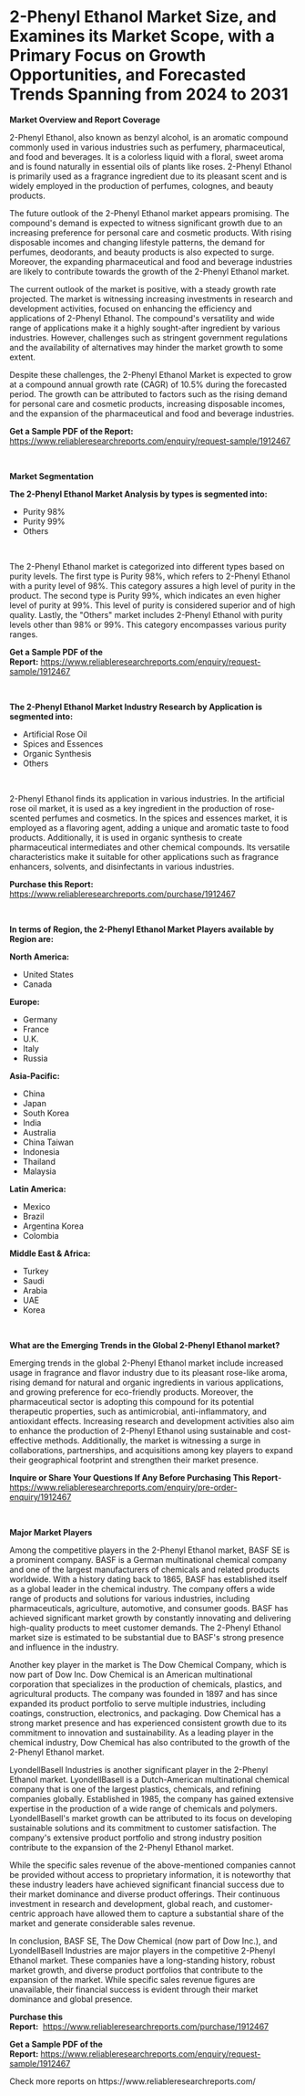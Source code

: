 <p><h1>2-Phenyl Ethanol Market Size, and Examines its Market Scope, with a Primary Focus on Growth Opportunities, and Forecasted Trends Spanning from 2024 to 2031</h1></p><p><strong>Market Overview and Report Coverage</strong></p>
<p><p>2-Phenyl Ethanol, also known as benzyl alcohol, is an aromatic compound commonly used in various industries such as perfumery, pharmaceutical, and food and beverages. It is a colorless liquid with a floral, sweet aroma and is found naturally in essential oils of plants like roses. 2-Phenyl Ethanol is primarily used as a fragrance ingredient due to its pleasant scent and is widely employed in the production of perfumes, colognes, and beauty products.</p><p>The future outlook of the 2-Phenyl Ethanol market appears promising. The compound's demand is expected to witness significant growth due to an increasing preference for personal care and cosmetic products. With rising disposable incomes and changing lifestyle patterns, the demand for perfumes, deodorants, and beauty products is also expected to surge. Moreover, the expanding pharmaceutical and food and beverage industries are likely to contribute towards the growth of the 2-Phenyl Ethanol market.</p><p>The current outlook of the market is positive, with a steady growth rate projected. The market is witnessing increasing investments in research and development activities, focused on enhancing the efficiency and applications of 2-Phenyl Ethanol. The compound's versatility and wide range of applications make it a highly sought-after ingredient by various industries. However, challenges such as stringent government regulations and the availability of alternatives may hinder the market growth to some extent.</p><p>Despite these challenges, the 2-Phenyl Ethanol Market is expected to grow at a compound annual growth rate (CAGR) of 10.5% during the forecasted period. The growth can be attributed to factors such as the rising demand for personal care and cosmetic products, increasing disposable incomes, and the expansion of the pharmaceutical and food and beverage industries.</p></p>
<p><strong>Get a Sample PDF of the Report:</strong> <a href="https://www.reliableresearchreports.com/enquiry/request-sample/1912467">https://www.reliableresearchreports.com/enquiry/request-sample/1912467</a></p>
<p>&nbsp;</p>
<p><strong>Market Segmentation</strong></p>
<p><strong>The 2-Phenyl Ethanol Market Analysis by types is segmented into:</strong></p>
<p><ul><li>Purity 98%</li><li>Purity 99%</li><li>Others</li></ul></p>
<p>&nbsp;</p>
<p><p>The 2-Phenyl Ethanol market is categorized into different types based on purity levels. The first type is Purity 98%, which refers to 2-Phenyl Ethanol with a purity level of 98%. This category assures a high level of purity in the product. The second type is Purity 99%, which indicates an even higher level of purity at 99%. This level of purity is considered superior and of high quality. Lastly, the "Others" market includes 2-Phenyl Ethanol with purity levels other than 98% or 99%. This category encompasses various purity ranges.</p></p>
<p><strong>Get a Sample PDF of the Report:</strong>&nbsp;<a href="https://www.reliableresearchreports.com/enquiry/request-sample/1912467">https://www.reliableresearchreports.com/enquiry/request-sample/1912467</a></p>
<p>&nbsp;</p>
<p><strong>The 2-Phenyl Ethanol Market Industry Research by Application is segmented into:</strong></p>
<p><ul><li>Artificial Rose Oil</li><li>Spices and Essences</li><li>Organic Synthesis</li><li>Others</li></ul></p>
<p>&nbsp;</p>
<p><p>2-Phenyl Ethanol finds its application in various industries. In the artificial rose oil market, it is used as a key ingredient in the production of rose-scented perfumes and cosmetics. In the spices and essences market, it is employed as a flavoring agent, adding a unique and aromatic taste to food products. Additionally, it is used in organic synthesis to create pharmaceutical intermediates and other chemical compounds. Its versatile characteristics make it suitable for other applications such as fragrance enhancers, solvents, and disinfectants in various industries.</p></p>
<p><strong>Purchase this Report:</strong>&nbsp; <a href="https://www.reliableresearchreports.com/purchase/1912467">https://www.reliableresearchreports.com/purchase/1912467</a></p>
<p>&nbsp;</p>
<p><strong>In terms of Region, the 2-Phenyl Ethanol Market Players available by Region are:</strong></p>
<p>
    <p> <strong> North America: </strong>
        <ul>
            <li>United States</li>
            <li>Canada</li>
        </ul>
        </p> 
    <p> <strong> Europe: </strong>
        <ul>
            <li>Germany</li>
            <li>France</li>
            <li>U.K.</li>
            <li>Italy</li>
            <li>Russia</li>
        </ul>
        </p> 
    <p> <strong> Asia-Pacific: </strong>
        <ul>
            <li>China</li>
            <li>Japan</li>
            <li>South Korea</li>
            <li>India</li>
            <li>Australia</li>
            <li>China Taiwan</li>
            <li>Indonesia</li>
            <li>Thailand</li>
            <li>Malaysia</li>
        </ul>
        </p> 
    <p> <strong> Latin America: </strong>
        <ul>
            <li>Mexico</li>
            <li>Brazil</li>
            <li>Argentina Korea</li>
            <li>Colombia</li>
        </ul>
        </p> 
    <p> <strong> Middle East & Africa: </strong>
        <ul>
            <li>Turkey</li>
            <li>Saudi</li>
            <li>Arabia</li>
            <li>UAE</li>
            <li>Korea</li>
        </ul>
    </p>
    </p>
<p>&nbsp;</p>
<p><strong>What are the Emerging Trends in the Global 2-Phenyl Ethanol market?</strong></p>
<p><p>Emerging trends in the global 2-Phenyl Ethanol market include increased usage in fragrance and flavor industry due to its pleasant rose-like aroma, rising demand for natural and organic ingredients in various applications, and growing preference for eco-friendly products. Moreover, the pharmaceutical sector is adopting this compound for its potential therapeutic properties, such as antimicrobial, anti-inflammatory, and antioxidant effects. Increasing research and development activities also aim to enhance the production of 2-Phenyl Ethanol using sustainable and cost-effective methods. Additionally, the market is witnessing a surge in collaborations, partnerships, and acquisitions among key players to expand their geographical footprint and strengthen their market presence.</p></p>
<p><strong>Inquire or Share Your Questions If Any Before Purchasing This Report</strong>- <a href="https://www.reliableresearchreports.com/enquiry/pre-order-enquiry/1912467">https://www.reliableresearchreports.com/enquiry/pre-order-enquiry/1912467</a></p>
<p>&nbsp;</p>
<p><strong>Major Market Players</strong></p>
<p><p>Among the competitive players in the 2-Phenyl Ethanol market, BASF SE is a prominent company. BASF is a German multinational chemical company and one of the largest manufacturers of chemicals and related products worldwide. With a history dating back to 1865, BASF has established itself as a global leader in the chemical industry. The company offers a wide range of products and solutions for various industries, including pharmaceuticals, agriculture, automotive, and consumer goods. BASF has achieved significant market growth by constantly innovating and delivering high-quality products to meet customer demands. The 2-Phenyl Ethanol market size is estimated to be substantial due to BASF's strong presence and influence in the industry.</p><p>Another key player in the market is The Dow Chemical Company, which is now part of Dow Inc. Dow Chemical is an American multinational corporation that specializes in the production of chemicals, plastics, and agricultural products. The company was founded in 1897 and has since expanded its product portfolio to serve multiple industries, including coatings, construction, electronics, and packaging. Dow Chemical has a strong market presence and has experienced consistent growth due to its commitment to innovation and sustainability. As a leading player in the chemical industry, Dow Chemical has also contributed to the growth of the 2-Phenyl Ethanol market.</p><p>LyondellBasell Industries is another significant player in the 2-Phenyl Ethanol market. LyondellBasell is a Dutch-American multinational chemical company that is one of the largest plastics, chemicals, and refining companies globally. Established in 1985, the company has gained extensive expertise in the production of a wide range of chemicals and polymers. LyondellBasell's market growth can be attributed to its focus on developing sustainable solutions and its commitment to customer satisfaction. The company's extensive product portfolio and strong industry position contribute to the expansion of the 2-Phenyl Ethanol market.</p><p>While the specific sales revenue of the above-mentioned companies cannot be provided without access to proprietary information, it is noteworthy that these industry leaders have achieved significant financial success due to their market dominance and diverse product offerings. Their continuous investment in research and development, global reach, and customer-centric approach have allowed them to capture a substantial share of the market and generate considerable sales revenue.</p><p>In conclusion, BASF SE, The Dow Chemical (now part of Dow Inc.), and LyondellBasell Industries are major players in the competitive 2-Phenyl Ethanol market. These companies have a long-standing history, robust market growth, and diverse product portfolios that contribute to the expansion of the market. While specific sales revenue figures are unavailable, their financial success is evident through their market dominance and global presence.</p></p>
<p><strong>Purchase this Report:</strong>&nbsp;&nbsp;<a href="https://www.reliableresearchreports.com/purchase/1912467">https://www.reliableresearchreports.com/purchase/1912467</a></p>
<p></p>
<p><strong>Get a Sample PDF of the Report:</strong>&nbsp;<a href="https://www.reliableresearchreports.com/enquiry/request-sample/1912467">https://www.reliableresearchreports.com/enquiry/request-sample/1912467</a></p>
<p>Check more reports on https://www.reliableresearchreports.com/</p>